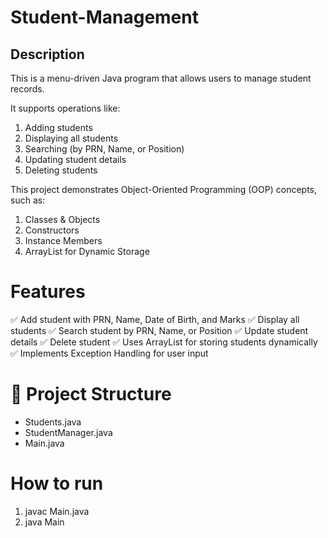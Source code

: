 # Student-Management
## Description
This is a menu-driven Java program that allows users to manage student records.

It supports operations like:
1. Adding students
2. Displaying all students
3. Searching (by PRN, Name, or Position)
4. Updating student details
5. Deleting students
   
This project demonstrates Object-Oriented Programming (OOP) concepts, such as:
1. Classes & Objects
2. Constructors
3. Instance Members
4. ArrayList for Dynamic Storage

# Features
✅ Add student with PRN, Name, Date of Birth, and Marks
✅ Display all students
✅ Search student by PRN, Name, or Position
✅ Update student details
✅ Delete student
✅ Uses ArrayList for storing students dynamically
✅ Implements Exception Handling for user input

# 📂 Project Structure
- Students.java
- StudentManager.java
- Main.java

# How to run
1. javac Main.java
2. java Main
